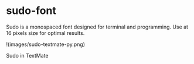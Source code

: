 sudo-font
=========

Sudo is a monospaced font designed for terminal and programming. Use at 16 pixels size for optimal results.

!(images/sudo-textmate-py.png)

Sudo in TextMate